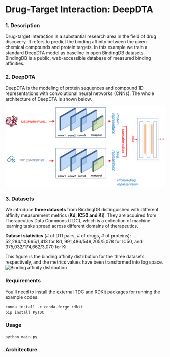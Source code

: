 # Drug-Target Interaction: DeepDTA

### 1. Description
Drug-target interaction is a substantial research area in the field of drug discovery. It refers to predict the binding
affinity between the given chemical compounds and protein targets. In this example we train a standard DeepDTA model as 
baseline in open BindingDB datasets. BindingDB is a public, web-accessible database of measured binding affinities.

### 2. DeepDTA
DeepDTA is the modeling of protein sequences and compound 1D 
representations with convolutional neural networks (CNNs). The whole architecture of DeepDTA is shown below.

![DeepDTA](deepdta.PNG)

### 3. Datasets
We introduce **three datasets** from BindingDB distinguished with different affinity measurement metrics 
(**Kd, IC50 and Ki**). They are acquired from Therapeutics Data Commons (TDC), which is a collection of machine learning 
tasks spread across different domains of therapeutics.

**Dataset statistics** (# of DTI pairs, # of drugs, # of proteins): 52,284/10,665/1,413 for Kd, 991,486/549,205/5,078 
for IC50, and 375,032/174,662/3,070 for Ki.

This figure is the binding affinity distribution for the three datasets respectively, and the metrics values have been transformed into
log space.
![Binding affinity distribution](bindingdb.jpg)

### Requirements
You'll need to install the external TDC and RDKit packages for running the example codes.

```
conda install -c conda-forge rdkit
pip install PyTDC
```

### Usage
`python main.py`

### Architecture